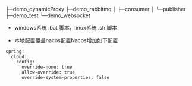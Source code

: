 ├─demo_dynamicProxy
├─demo_rabbitmq
│  ├─consumer
│  └─publisher
├─demo_test
└─demo_websocket

- windows系统 .bat 脚本，linux系统 .sh 脚本

- 本地配置覆盖nacos配置Nacos增加如下配置

```
spring:
  cloud:
    config:
      override-none: true
      allow-override: true
      override-system-properties: false
```

